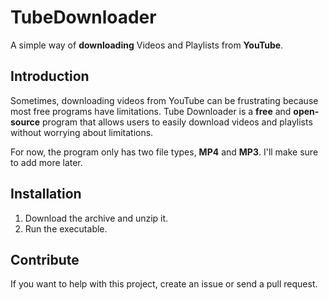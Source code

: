 # **TubeDownloader**
A simple way of **downloading** Videos and Playlists from **YouTube**.
## Introduction
Sometimes, downloading videos from YouTube can be frustrating because most free programs have limitations.
Tube Downloader is a **free** and **open-source** program that allows users to easily download videos and playlists without worrying about limitations.

For now, the program only has two file types, **MP4** and **MP3**. I'll make sure to add more later.
## Installation
1. Download the archive and unzip it.
2. Run the executable.

## Contribute
If you want to help with this project, create an issue or send a pull request.
